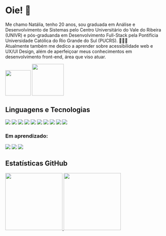 # Oie! 👋

<!--<img src="https://i.postimg.cc/FHR4nrTV/IMG-2912.png" width=200 height=200>-->

Me chamo Natália, tenho 20 anos, sou graduada em Análise e Desenvolvimento de Sistemas pelo Centro Universitário do Vale do Ribeira (UNIVR) e pós-graduanda em Desenvolvimento Full-Stack pela Pontifícia Universidade Católica do Rio Grande do Sul (PUCRS). 👩🏻‍🎓 <br>
Atualmente também me dedico a aprender sobre acessibilidade web e UX/UI Design, além de aperfeiçoar meus conhecimentos em desenvolvimento front-end, área que viso atuar.

<a href="mailto:nfelixmacedo@gmail.com" target="_blank"><img src="https://img.shields.io/badge/Gmail-D42050?style=flat&logo=gmail&logoColor=white" width=80></a> <a href="https://www.linkedin.com/in/nataliafelixm/" target="_blank"><img src="https://img.shields.io/badge/-LinkedIn-D42050?style=flat&logo=linkedin&logoColor=white" width=100></a> 

## Linguagens e Tecnologias 
<img src="https://img.shields.io/badge/HTML5-E34F26?style=flat&logo=html5&logoColor=white" /> <img src="https://img.shields.io/badge/CSS3-1572B6?style=flat&logo=css3&logoColor=white" /> <img src="https://img.shields.io/badge/SASS-hotpink.svg?style=flat&logo=SASS&logoColor=white" /> <img src="https://img.shields.io/badge/Tailwind_CSS-38B2AC?style=flat&logo=tailwind-css&logoColor=white" /> <img src="https://img.shields.io/badge/JavaScript-black?style=flat&logo=javascript&logoColor=F7DF1E" /> <img src="https://img.shields.io/badge/PHP-777BB4?style=flat&logo=php&logoColor=white" /> <img src="https://img.shields.io/badge/C-00599C?style=flat&logo=c&logoColor=white" /> <img src="https://img.shields.io/badge/C%23-239120?style=flat&logo=c-sharp&logoColor=white" /> <img src="https://img.shields.io/badge/Java-ED8B00?style=flat&logo=java&logoColor=white" /> <img src="https://img.shields.io/badge/MySQL-00000F?style=flat&logo=mysql&logoColor=00599C" /> 

### Em aprendizado:

<img src="https://img.shields.io/badge/React-20232A?style=flat&logo=react&logoColor=61DAFB" /> <img src="https://img.shields.io/badge/Node.js-white?style=flat&logo=node.js&logoColor=43853D" /> <img src="https://img.shields.io/badge/Git-black?style=flat&logo=git&logoColor=E34F26" />
           
<!--<img src="https://i.postimg.cc/nLzjG9jK/327181086-1226088594983736-4445367260896923403-n.png" width="100" height="100">

• Eu ProgrAmo Front-End #2

<img src="https://i.postimg.cc/TPF8NBw7/4975968.png" width="100" height="100">

• HTML5 e CSS3 parte 1: crie uma página da Web

• HTML5 e CSS3 parte 2: posicionamento, listas e navegaçãoHTML5 e CSS3 parte 2: posicionamento, listas e navegação

• HTML5 e CSS3 parte 3: trabalhando com formulários e tabelasHTML5 e CSS3 parte 3: trabalhando com formulários e tabelas

• HTML5 e CSS3 parte 4: avançando no CSS

• Acessibilidade web: crie designs inclusivos

• Acessibilidade web parte 1: tornando seu front-end inclusivo-->

## Estatísticas GitHub 

<div>
<a href="https://github.com/seu-usuário-aqui">
<img height="180em" src="https://github-readme-stats.vercel.app/api/top-langs/?username=natfmacedo&layout=compact&langs_count=7&theme=dark"/>
<img height="180em" src="https://github-readme-stats.vercel.app/api?username=natfmacedo&show_icons=true&theme=dark&include_all_commits=true&count_private=true"/>
</div>
